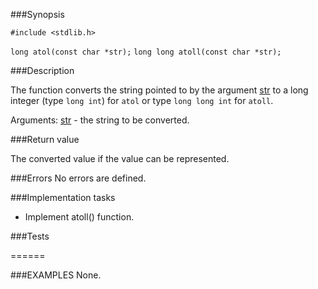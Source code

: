 ###Synopsis

`#include <stdlib.h>`

`long atol(const char *str);`
`long long atoll(const char *str);`

###Description

The function converts the string pointed to by the argument <u>str</u> to a long integer (type `long int`) for `atol` or type `long long int` for `atoll`.

Arguments:
<u>str</u> - the string to be converted.
 
###Return value

The converted value if the value can be represented.

###Errors
No errors are defined.

###Implementation tasks

* Implement atoll() function.

###Tests

======

###EXAMPLES
None.